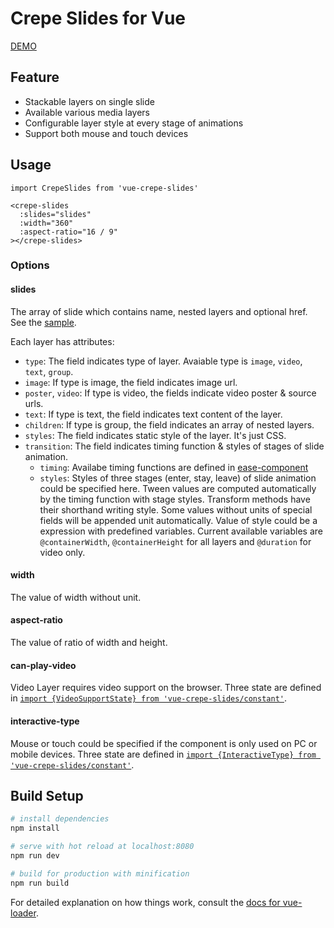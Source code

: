 # Crepe Slides for Vue

[DEMO](https://599316527.github.io/vue-crepe-slides/)

## Feature

* Stackable layers on single slide
* Available various media layers
* Configurable layer style at every stage of animations
* Support both mouse and touch devices

## Usage

```vue
import CrepeSlides from 'vue-crepe-slides'

<crepe-slides
  :slides="slides"
  :width="360"
  :aspect-ratio="16 / 9"
></crepe-slides>
```

### Options

#### slides

The array of slide which contains name, nested layers and optional href. See the [sample](demo/slides.json).

Each layer has attributes:
* `type`: The field indicates type of layer. Avaiable type is `image`, `video`, `text`, `group`.
* `image`: If type is image, the field indicates image url.
* `poster`, `video`: If type is video, the fields indicate video poster & source urls.
* `text`: If type is text, the field indicates text content of the layer.
* `children`: If type is group, the field indicates an array of nested layers.
* `styles`: The field indicates static style of the layer. It's just CSS.
* `transition`: The field indicates timing function & styles of stages of slide animation.
  - `timing`: Availabe timing functions are defined in [ease-component](https://www.npmjs.com/package/ease-component)
  - `styles`: Styles of three stages (enter, stay, leave) of slide animation could be specified here. Tween values are computed automatically by the timing function with stage styles. Transform methods have their shorthand writing style. Some values without units of special fields will be appended unit automatically. Value of style could be a expression with predefined variables. Current available variables are `@containerWidth`, `@containerHeight` for all layers and `@duration` for video only.

#### width

The value of width without unit.

#### aspect-ratio

The value of ratio of width and height.

#### can-play-video

Video Layer requires video support on the browser. Three state are defined in [`import {VideoSupportState} from 'vue-crepe-slides/constant'`](lib/video-support-state.js).

#### interactive-type

Mouse or touch could be specified if the component is only used on PC or mobile devices. Three state are defined in [`import {InteractiveType} from 'vue-crepe-slides/constant'`](lib/interactive-type.js).


## Build Setup

``` bash
# install dependencies
npm install

# serve with hot reload at localhost:8080
npm run dev

# build for production with minification
npm run build
```

For detailed explanation on how things work, consult the [docs for vue-loader](http://vuejs.github.io/vue-loader).
